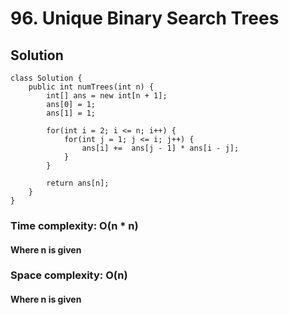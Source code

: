 # 96. Unique Binary Search Trees
## Solution
```
class Solution {
    public int numTrees(int n) {
        int[] ans = new int[n + 1];
    	ans[0] = 1;
    	ans[1] = 1;
    	
    	for(int i = 2; i <= n; i++) {
    		for(int j = 1; j <= i; j++) {
    			ans[i] +=  ans[j - 1] * ans[i - j];
    		}
    	}
    	
        return ans[n];
    }
}
```
### Time complexity: O(n * n)
#### Where n is given
### Space complexity: O(n)
#### Where n is given